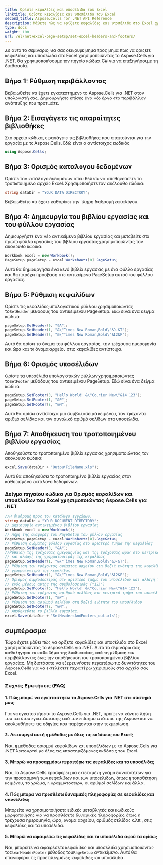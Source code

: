 ```yaml
---
title: Ορίστε κεφαλίδες και υποσέλιδα του Excel
linktitle: Ορίστε κεφαλίδες και υποσέλιδα του Excel
second_title: Aspose.Cells for .NET API Reference
description: Μάθετε πώς να ορίζετε κεφαλίδες και υποσέλιδα στο Excel χρησιμοποιώντας το Aspose.Cells για .NET.
type: docs
weight: 100
url: /el/net/excel-page-setup/set-excel-headers-and-footers/
---
```


Σε αυτό το σεμινάριο, θα σας δείξουμε βήμα προς βήμα πώς να ορίζετε κεφαλίδες και υποσέλιδα στο Excel χρησιμοποιώντας το Aspose.Cells για .NET. Θα χρησιμοποιήσουμε τον πηγαίο κώδικα C# για να επεξηγήσουμε τη διαδικασία.

## Βήμα 1: Ρύθμιση περιβάλλοντος

Βεβαιωθείτε ότι έχετε εγκατεστημένο το Aspose.Cells για .NET στον υπολογιστή σας. Δημιουργήστε επίσης ένα νέο έργο στο περιβάλλον ανάπτυξης που προτιμάτε.

## Βήμα 2: Εισαγάγετε τις απαραίτητες βιβλιοθήκες

Στο αρχείο κώδικα, εισαγάγετε τις βιβλιοθήκες που απαιτούνται για την εργασία με το Aspose.Cells. Εδώ είναι ο αντίστοιχος κωδικός:

```csharp
using Aspose.Cells;
```

## Βήμα 3: Ορισμός καταλόγου δεδομένων

Ορίστε τον κατάλογο δεδομένων όπου θέλετε να αποθηκεύσετε το τροποποιημένο αρχείο Excel. Χρησιμοποιήστε τον ακόλουθο κώδικα:

```csharp
string dataDir = "YOUR DATA DIRECTORY";
```

Βεβαιωθείτε ότι έχετε καθορίσει την πλήρη διαδρομή καταλόγου.

## Βήμα 4: Δημιουργία του βιβλίου εργασίας και του φύλλου εργασίας

Δημιουργήστε ένα νέο αντικείμενο βιβλίου εργασίας και μεταβείτε στο πρώτο φύλλο εργασίας του βιβλίου εργασίας χρησιμοποιώντας τον ακόλουθο κώδικα:

```csharp
Workbook excel = new Workbook();
PageSetup pageSetup = excel.Worksheets[0].PageSetup;
```

Αυτό θα δημιουργήσει ένα κενό βιβλίο εργασίας με ένα φύλλο εργασίας και θα παρέχει πρόσβαση στο αντικείμενο PageSetup αυτού του φύλλου εργασίας.

## Βήμα 5: Ρύθμιση κεφαλίδων

 Ορίστε τις κεφαλίδες υπολογιστικού φύλλου χρησιμοποιώντας το`SetHeader` μεθόδους του αντικειμένου PageSetup. Εδώ είναι ένα δείγμα κώδικα:

```csharp
pageSetup.SetHeader(0, "&A");
pageSetup.SetHeader(1, "&\"Times New Roman,Bold\"&D-&T");
pageSetup.SetHeader(2, "&\"Times New Roman,Bold\"&12&F");
```

Αυτό θα ορίσει το όνομα του φύλλου εργασίας, την τρέχουσα ημερομηνία και ώρα και το όνομα αρχείου στις κεφαλίδες αντίστοιχα.

## Βήμα 6: Ορισμός υποσέλιδων

 Ορίστε τα υποσέλιδα υπολογιστικών φύλλων χρησιμοποιώντας το`SetFooter` μεθόδους του αντικειμένου PageSetup. Εδώ είναι ένα δείγμα κώδικα:

```csharp
pageSetup.SetFooter(0, "Hello World! &\"Courier New\"&14 123");
pageSetup.SetFooter(1, "&P");
pageSetup.SetFooter(2, "&N");
```

Αυτό θα ορίσει αντίστοιχα μια συμβολοσειρά κειμένου, τον τρέχοντα αριθμό σελίδας και τον συνολικό αριθμό σελίδων στα υποσέλιδα.

## Βήμα 7: Αποθήκευση του τροποποιημένου βιβλίου εργασίας

Αποθηκεύστε το τροποποιημένο βιβλίο εργασίας χρησιμοποιώντας τον ακόλουθο κώδικα:

```csharp
excel.Save(dataDir + "OutputFileName.xls");
```

Αυτό θα αποθηκεύσει το τροποποιημένο βιβλίο εργασίας στον καθορισμένο κατάλογο δεδομένων.

### Δείγμα πηγαίου κώδικα για Ορισμός κεφαλίδων και υποσέλιδων του Excel χρησιμοποιώντας Aspose.Cells για .NET 
```csharp
//Η διαδρομή προς τον κατάλογο εγγράφων.
string dataDir = "YOUR DOCUMENT DIRECTORY";
// Δημιουργία αντικειμένου βιβλίου εργασίας
Workbook excel = new Workbook();
// Λήψη της αναφοράς του PageSetup του φύλλου εργασίας
PageSetup pageSetup = excel.Worksheets[0].PageSetup;
// Ρύθμιση ονόματος φύλλου εργασίας στο αριστερό τμήμα της κεφαλίδας
pageSetup.SetHeader(0, "&A");
//Ρύθμιση της τρέχουσας ημερομηνίας και της τρέχουσας ώρας στο κεντρικό τμήμα της κεφαλίδας
// και αλλαγή της γραμματοσειράς της κεφαλίδας
pageSetup.SetHeader(1, "&\"Times New Roman,Bold\"&D-&T");
// Ρύθμιση του τρέχοντος ονόματος αρχείου στη δεξιά ενότητα της κεφαλίδας και αλλαγή του
// γραμματοσειρά της κεφαλίδας
pageSetup.SetHeader(2, "&\"Times New Roman,Bold\"&12&F");
// Ορισμός συμβολοσειράς στο αριστερό τμήμα του υποσέλιδου και αλλαγή της γραμματοσειράς
// ενός μέρους αυτής της συμβολοσειράς ("123")
pageSetup.SetFooter(0, "Hello World! &\"Courier New\"&14 123");
// Ρύθμιση του τρέχοντος αριθμού σελίδας στο κεντρικό τμήμα του υποσέλιδου
pageSetup.SetFooter(1, "&P");
// Ρύθμιση του αριθμού σελίδων στη δεξιά ενότητα του υποσέλιδου
pageSetup.SetFooter(2, "&N");
// Αποθηκεύστε το βιβλίο εργασίας.
excel.Save(dataDir + "SetHeadersAndFooters_out.xls");
```


## συμπέρασμα

Τώρα έχετε μάθει πώς να ορίζετε κεφαλίδες και υποσέλιδα στο Excel χρησιμοποιώντας το Aspose.Cells για .NET. Αυτό το σεμινάριο σας καθοδήγησε σε κάθε βήμα της διαδικασίας, από τη ρύθμιση του περιβάλλοντος έως την αποθήκευση του τροποποιημένου βιβλίου εργασίας. Μη διστάσετε να εξερευνήσετε περαιτέρω τις δυνατότητες του Aspose.Cells για να εκτελέσετε περαιτέρω χειρισμούς στα αρχεία σας Excel.

### Συχνές Ερωτήσεις (FAQ)

#### 1. Πώς μπορώ να εγκαταστήσω το Aspose.Cells για .NET στο σύστημά μου;
Για να εγκαταστήσετε το Aspose.Cells για .NET, πρέπει να κάνετε λήψη του πακέτου εγκατάστασης από τον επίσημο ιστότοπο της Aspose και να ακολουθήσετε τις οδηγίες που παρέχονται στην τεκμηρίωση.

#### 2. Λειτουργεί αυτή η μέθοδος με όλες τις εκδόσεις του Excel;
Ναι, η μέθοδος ορισμού κεφαλίδων και υποσέλιδων με το Aspose.Cells για .NET λειτουργεί με όλες τις υποστηριζόμενες εκδόσεις του Excel.

#### 3. Μπορώ να προσαρμόσω περαιτέρω τις κεφαλίδες και τα υποσέλιδα;
Ναι, το Aspose.Cells προσφέρει μια εκτεταμένη γκάμα δυνατοτήτων για την προσαρμογή των κεφαλίδων και των υποσέλιδων, όπως η τοποθέτηση κειμένου, το χρώμα, η γραμματοσειρά, οι αριθμοί σελίδων και άλλα.

#### 4. Πώς μπορώ να προσθέσω δυναμικές πληροφορίες σε κεφαλίδες και υποσέλιδα;
Μπορείτε να χρησιμοποιήσετε ειδικές μεταβλητές και κωδικούς μορφοποίησης για να προσθέσετε δυναμικές πληροφορίες όπως η τρέχουσα ημερομηνία, ώρα, όνομα αρχείου, αριθμός σελίδας κ.λπ., στις κεφαλίδες και τα υποσέλιδα.

#### 5. Μπορώ να αφαιρέσω τις κεφαλίδες και τα υποσέλιδα αφού τα ορίσω;
 Ναι, μπορείτε να αφαιρέσετε κεφαλίδες και υποσέλιδα χρησιμοποιώντας το`ClearHeaderFooter` μέθοδος του`PageSetup` αντικείμενο. Αυτό θα επαναφέρει τις προεπιλεγμένες κεφαλίδες και υποσέλιδα.
